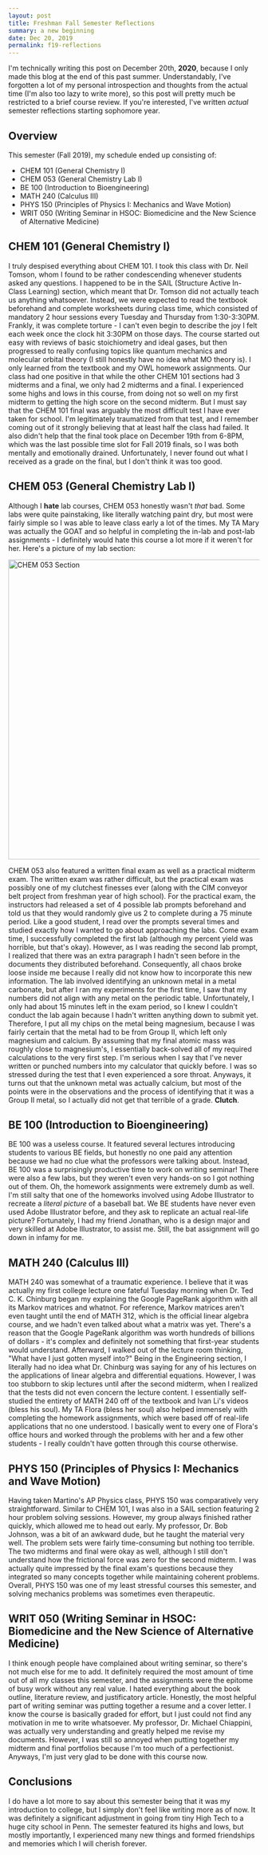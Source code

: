 ```yaml
---
layout: post
title: Freshman Fall Semester Reflections
summary: a new beginning
date: Dec 20, 2019
permalink: f19-reflections
---
```


I'm technically writing this post on December 20th, **2020**, because I only made this blog at the end of this past summer. Understandably, I've forgotten a lot of my personal introspection and thoughts from the actual time (I'm also too lazy to write more), so this post will pretty much be restricted to a brief course review. If you're interested, I've written *actual* semester reflections starting sophomore year.

## Overview
This semester (Fall 2019), my schedule ended up consisting of:

* CHEM 101 (General Chemistry I)
* CHEM 053 (General Chemistry Lab I)
* BE 100 (Introduction to Bioengineering)
* MATH 240 (Calculus III)
* PHYS 150 (Principles of Physics I: Mechanics and Wave Motion)
* WRIT 050 (Writing Seminar in HSOC: Biomedicine and the New Science of Alternative Medicine)

## CHEM 101 (General Chemistry I)
I truly despised everything about CHEM 101. I took this class with Dr. Neil Tomson, whom I found to be rather condescending whenever students asked any questions. I happened to be in the SAIL (Structure Active In-Class Learning) section, which meant that Dr. Tomson did not actually teach us anything whatsoever. Instead, we were expected to read the textbook beforehand and complete worksheets during class time, which consisted of mandatory 2 hour sessions every Tuesday and Thursday from 1:30-3:30PM. Frankly, it was complete torture - I can't even begin to describe the joy I felt each week once the clock hit 3:30PM on those days. The course started out easy with reviews of basic stoichiometry and ideal gases, but then progressed to really confusing topics like quantum mechanics and molecular orbital theory (I still honestly have no idea what MO theory is). I only learned from the textbook and my OWL homework assignments. Our class had one positive in that while the other CHEM 101 sections had 3 midterms and a final, we only had 2 midterms and a final. I experienced some highs and lows in this course, from doing not so well on my first midterm to getting the high score on the second midterm. But I must say that the CHEM 101 final was arguably the most difficult test I have ever taken for school. I'm legitimately traumatized from that test, and I remember coming out of it strongly believing that at least half the class had failed. It also didn't help that the final took place on December 19th from 6-8PM, which was the last possible time slot for Fall 2019 finals, so I was both mentally and emotionally drained. Unfortunately, I never found out what I received as a grade on the final, but I don't think it was too good.

## CHEM 053 (General Chemistry Lab I)
Although I **hate** lab courses, CHEM 053 honestly wasn't *that* bad. Some labs were quite painstaking, like literally watching paint dry, but most were fairly simple so I was able to leave class early a lot of the times. My TA Mary was actually the GOAT and so helpful in completing the in-lab and post-lab assignments - I definitely would hate this course a lot more if it weren't for her. Here's a picture of my lab section:

<img alt="CHEM 053 Section" src="../../img/chem_053.jpg" width="600px">

CHEM 053 also featured a written final exam as well as a practical midterm exam. The written exam was rather difficult, but the practical exam was possibly one of my clutchest finesses ever (along with the CIM conveyor belt project from freshman year of high school). For the practical exam, the instructors had released a set of 4 possible lab prompts beforehand and told us that they would randomly give us 2 to complete during a 75 minute period. Like a good student, I read over the prompts several times and studied exactly how I wanted to go about approaching the labs. Come exam time, I successfully completed the first lab (although my percent yield was horrible, but that's okay). However, as I was reading the second lab prompt, I realized that there was an extra paragraph I hadn't seen before in the documents they distributed beforehand. Consequently, all chaos broke loose inside me because I really did not know how to incorporate this new information. The lab involved identifying an unknown metal in a metal carbonate, but after I ran my experiments for the first time, I saw that my numbers did not align with any metal on the periodic table. Unfortunately, I only had about 15 minutes left in the exam period, so I knew I couldn't conduct the lab again because I hadn't written anything down to submit yet. Therefore, I put all my chips on the metal being magnesium, because I was fairly certain that the metal had to be from Group II, which left only magnesium and calcium. By assuming that my final atomic mass was roughly close to magnesium's, I essentially back-solved all of my required calculations to the very first step. I'm serious when I say that I've never written or punched numbers into my calculator that quickly before. I was so stressed during the test that I even experienced a sore throat. Anyways, it turns out that the unknown metal was actually calcium, but most of the points were in the observations and the process of identifying that it was a Group II metal, so I actually did not get that terrible of a grade. **Clutch**.

## BE 100 (Introduction to Bioengineering)
BE 100 was a useless course. It featured several lectures introducing students to various BE fields, but honestly no one paid any attention because we had no clue what the professors were talking about. Instead, BE 100 was a surprisingly productive time to work on writing seminar! There were also a few labs, but they weren't even very hands-on so I got nothing out of them. Oh, the homework assignments were extremely dumb as well. I'm still salty that one of the homeworks involved using Adobe Illustrator to recreate a *literal picture* of a baseball bat. We BE students have never even used Adobe Illustrator before, and they ask to replicate an actual real-life picture? Fortunately, I had my friend Jonathan, who is a design major and very skilled at Adobe Illustrator, to assist me. Still, the bat assignment will go down in infamy for me.

## MATH 240 (Calculus III)
MATH 240 was somewhat of a traumatic experience. I believe that it was actually my first college lecture one fateful Tuesday morning when Dr. Ted C. K. Chinburg began my explaining the Google PageRank algorithm with all its Markov matrices and whatnot. For reference, Markov matrices aren't even taught until the end of MATH 312, which is the official linear algebra course, and we hadn't even talked about what a matrix was yet. There's a reason that the Google PageRank algorithm was worth hundreds of billions of dollars - it's complex and definitely not something that first-year students would understand. Afterward, I walked out of the lecture room thinking, "What have I just gotten myself into?" Being in the Engineering section, I literally had no idea what Dr. Chinburg was saying for any of his lectures on the applications of linear algebra and differential equations. However, I was too stubborn to skip lectures until after the second midterm, when I realized that the tests did not even concern the lecture content. I essentially self-studied the entirety of MATH 240 off of the textbook and Ivan Li's videos (bless his soul). My TA Flora (bless her soul) also helped immensely with completing the homework assignments, which were based off of real-life applications that no one understood. I basically went to every one of Flora's office hours and worked through the problems with her and a few other students - I really couldn't have gotten through this course otherwise.

## PHYS 150 (Principles of Physics I: Mechanics and Wave Motion)
Having taken Martino's AP Physics class, PHYS 150 was comparatively very straightforward. Similar to CHEM 101, I was also in a SAIL section featuring 2 hour problem solving sessions. However, my group always finished rather quickly, which allowed me to head out early. My professor, Dr. Bob Johnson, was a bit of an awkward dude, but he taught the material very well. The problem sets were fairly time-consuming but nothing too terrible. The two midterms and final were okay as well, although I still don't understand how the frictional force was zero for the second midterm. I was actually quite impressed by the final exam's questions because they integrated so many concepts together while maintaining coherent problems. Overall, PHYS 150 was one of my least stressful courses this semester, and solving mechanics problems was sometimes even therapeutic.

## WRIT 050 (Writing Seminar in HSOC: Biomedicine and the New Science of Alternative Medicine)
I think enough people have complained about writing seminar, so there's not much else for me to add. It definitely required the most amount of time out of all my classes this semester, and the assignments were the epitome of busy work without any real value. I hated everything about the book outline, literature review, and justificatory article. Honestly, the most helpful part of writing seminar was putting together a resume and a cover letter. I know the course is basically graded for effort, but I just could not find any motivation in me to write whatsoever. My professor, Dr. Michael Chiappini, was actually very understanding and greatly helped me revise my documents. However, I was still so annoyed when putting together my midterm and final portfolios because I'm too much of a perfectionist. Anyways, I'm just very glad to be done with this course now.

## Conclusions
I do have a lot more to say about this semester being that it was my introduction to college, but I simply don't feel like writing more as of now. It was definitely a significant adjustment in going from tiny High Tech to a huge city school in Penn. The semester featured its highs and lows, but mostly importantly, I experienced many new things and formed friendships and memories which I will cherish forever.
